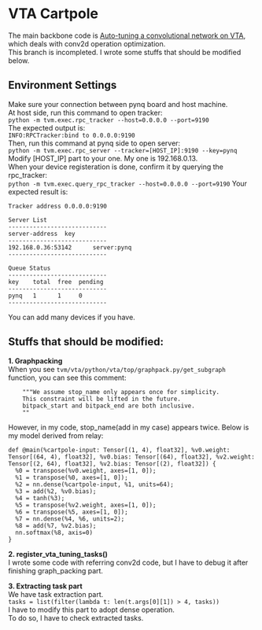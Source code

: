 # VTA Cartpole
The main backbone code is [Auto-tuning a convolutional network on VTA](https://tvm.apache.org/docs/vta/tutorials/autotvm/tune_relay_vta.html#sphx-glr-vta-tutorials-autotvm-tune-relay-vta-py), which deals with conv2d operation optimization.  
This branch is incompleted. I wrote some stuffs that should be modified below.  

## Environment Settings
Make sure your connection between pynq board and host machine.  
At host side, run this command to open tracker:  
`python -m tvm.exec.rpc_tracker --host=0.0.0.0 --port=9190`  
The expected output is:  
`INFO:RPCTracker:bind to 0.0.0.0:9190`  
Then, run this command at pynq side to open server:  
`python -m tvm.exec.rpc_server --tracker=[HOST_IP]:9190 --key=pynq`  
Modify [HOST_IP] part to your one. My one is 192.168.0.13.  
When your device registeration is done, confirm it by querying the rpc_tracker:  
`python -m tvm.exec.query_rpc_tracker --host=0.0.0.0 --port=9190`
Your expected result is:  
```
Tracker address 0.0.0.0:9190

Server List
----------------------------
server-address  key
----------------------------
192.168.0.36:53142      server:pynq
----------------------------

Queue Status
----------------------------
key    total  free  pending
----------------------------
pynq   1      1     0      
----------------------------
```
You can add many devices if you have.


## Stuffs that should be modified:
**1. Graphpacking**  
When you see `tvm/vta/python/vta/top/graphpack.py/get_subgraph` function, you can see this comment:
```
    """We assume stop_name only appears once for simplicity.
    This constraint will be lifted in the future.
    bitpack_start and bitpack_end are both inclusive.
    ""
```
However, in my code, stop_name(add in my case) appears twice. Below is my model derived from relay:  
```
def @main(%cartpole-input: Tensor[(1, 4), float32], %v0.weight: Tensor[(64, 4), float32], %v0.bias: Tensor[(64), float32], %v2.weight: Tensor[(2, 64), float32], %v2.bias: Tensor[(2), float32]) {
  %0 = transpose(%v0.weight, axes=[1, 0]);
  %1 = transpose(%0, axes=[1, 0]);
  %2 = nn.dense(%cartpole-input, %1, units=64);
  %3 = add(%2, %v0.bias);
  %4 = tanh(%3);
  %5 = transpose(%v2.weight, axes=[1, 0]);
  %6 = transpose(%5, axes=[1, 0]);
  %7 = nn.dense(%4, %6, units=2);
  %8 = add(%7, %v2.bias);
  nn.softmax(%8, axis=0)
}
```
**2. register_vta_tuning_tasks()**  
I wrote some code with referring conv2d code, but I have to debug it after finishing graph_packing part.  

**3. Extracting task part**  
We have task extraction part.  
`tasks = list(filter(lambda t: len(t.args[0][1]) > 4, tasks))`  
I have to modify this part to adopt dense operation.  
To do so, I have to check extracted tasks.